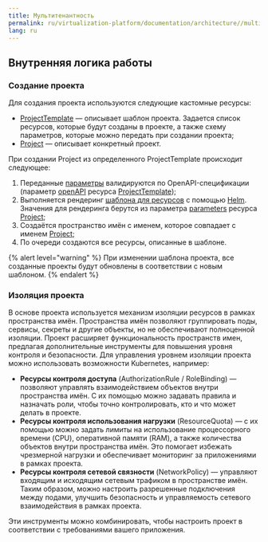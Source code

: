 ```yaml
---
title: Мультитенантность
permalink: ru/virtualization-platform/documentation/architecture//multitenancy/
lang: ru
---
```


## Внутренняя логика работы

### Создание проекта

Для создания проекта используются следующие кастомные ресурсы:

* [ProjectTemplate](/modules/multitenancy-manager/cr.html#projecttemplate) — описывает шаблон проекта. Задается список ресурсов, которые будут созданы в проекте, а также схему параметров, которые можно передать при создании проекта;
* [Project](/modules/multitenancy-manager/cr.html#project) — описывает конкретный проект.

При создании Project из определенного ProjectTemplate происходит следующее:

1. Переданные [параметры](/modules/multitenancy-manager/cr.html#project-v1alpha2-spec-parameters) валидируются по OpenAPI-спецификации (параметр [openAPI](/modules/multitenancy-manager/cr.html#projecttemplate-v1alpha1-spec-parametersschema) ресурса [ProjectTemplate](/modules/multitenancy-manager/cr.html#projecttemplate));
1. Выполняется рендеринг [шаблона для ресурсов](/modules/multitenancy-manager/cr.html#projecttemplate-v1alpha1-spec-resourcestemplate) с помощью [Helm](https://helm.sh/docs/). Значения для рендеринга берутся из параметра [parameters](/modules/multitenancy-manager/cr.html#project-v1alpha2-spec-parameters) ресурса [Project](/modules/multitenancy-manager/cr.html#project);
1. Создаётся пространство имён с именем, которое совпадает c именем [Project](/modules/multitenancy-manager/cr.html#project);
1. По очереди создаются все ресурсы, описанные в шаблоне.

{% alert level="warning" %}
При изменении шаблона проекта, все созданные проекты будут обновлены в соответствии с новым шаблоном.
{% endalert %}

### Изоляция проекта

В основе проекта используется механизм изоляции ресурсов в рамках пространства имён.
Пространства имён позволяют группировать поды, сервисы, секреты и другие объекты, но не обеспечивают полноценной изоляции.
Проект расширяет функциональность пространств имен, предлагая дополнительные инструменты для повышения уровня контроля и безопасности.
Для управления уровнем изоляции проекта можно использовать возможности Kubernetes, например:

* **Ресурсы контроля доступа** (AuthorizationRule / RoleBinding) — позволяют управлять взаимодействием объектов внутри пространства имён. С их помощью можно задавать правила и назначать роли, чтобы точно контролировать, кто и что может делать в проекте.
* **Ресурсы контроля использования нагрузки** (ResourceQuota) — с их помощью можно задать лимиты на использование процессорного времени (CPU), оперативной памяти (RAM), а также количества объектов внутри пространства имён. Это помогает избежать чрезмерной нагрузки и обеспечивает мониторинг за приложениями в рамках проекта.
* **Ресурсы контроля сетевой связности** (NetworkPolicy) — управляют входящим и исходящим сетевым трафиком в пространстве имён. Таким образом, можно настроить разрешенные подключения между подами, улучшить безопасность и управляемость сетевого взаимодействия в рамках проекта.

Эти инструменты можно комбинировать, чтобы настроить проект в соответствии с требованиями вашего приложения.
